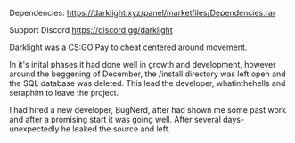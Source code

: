 Dependencies: 
https://darklight.xyz/panel/marketfiles/Dependencies.rar

Support DIscord
https://discord.gg/darklight

Darklight was a CS:GO Pay to cheat centered around movement. 

In it's inital phases it had done well in growth and development, however around the beggening of December, the /install directory was left open and the SQL database was deleted. This lead the developer, whatinthehells and seraphim to leave the project.

I had hired a new developer, BugNerd, after had shown me some past work and after a promising start it was going well.
After several days- unexpectedly he leaked the source and left.

